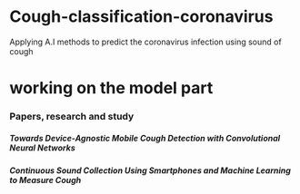 # Cough-classification-coronavirus
Applying A.I methods to predict the coronavirus infection using sound of cough

# working on the model part

### Papers, research and study

##### Towards Device-Agnostic Mobile Cough Detection with Convolutional Neural Networks
##### Continuous Sound Collection Using Smartphones and Machine Learning to Measure Cough


